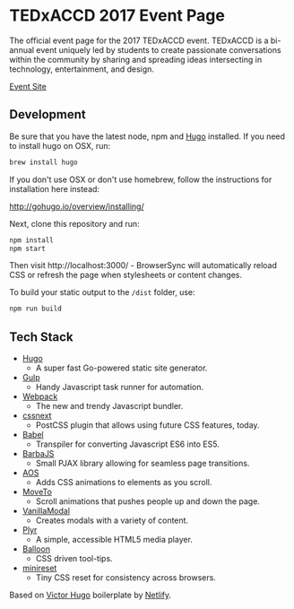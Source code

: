 # TEDxACCD 2017 Event Page

The official event page for the 2017 TEDxACCD event. TEDxACCD is a
bi-annual event uniquely led by students to create passionate
conversations within the community by sharing and spreading ideas
intersecting in technology, entertainment, and design.

[Event Site](https://2017.tedxaccd.com)

## Development

Be sure that you have the latest node, npm and [Hugo](https://gohugo.io/) installed. If you need to install hugo on OSX, run:

```bash
brew install hugo
```

If you don't use OSX or don't use homebrew, follow the instructions for installation here instead:

http://gohugo.io/overview/installing/

Next, clone this repository and run:

```bash
npm install
npm start
```

Then visit http://localhost:3000/ - BrowserSync will automatically reload CSS or
refresh the page when stylesheets or content changes.

To build your static output to the `/dist` folder, use:

```bash
npm run build
```

## Tech Stack

- [Hugo](https://gohugo.io/)
  - A super fast Go-powered static site generator.
- [Gulp](http://gulpjs.com/)
  - Handy Javascript task runner for automation.
- [Webpack](https://webpack.js.org/)
  - The new and trendy Javascript bundler.
- [cssnext](http://cssnext.io/)
  - PostCSS plugin that allows using future CSS features, today.
- [Babel](https://babeljs.io/)
  - Transpiler for converting Javascript ES6 into ES5.
- [BarbaJS](http://barbajs.org/)
  - Small PJAX library allowing for seamless page transitions.
- [AOS](http://michalsnik.github.io/aos/)
  - Adds CSS animations to elements as you scroll.
- [MoveTo](https://hsnaydd.github.io/moveTo/demo/)
  - Scroll animations that pushes people up and down the page.
- [VanillaModal](http://benceg.github.io/vanilla-modal/)
  - Creates modals with a variety of content.
- [Plyr](https://plyr.io/)
  - A simple, accessible HTML5 media player.
- [Balloon](https://kazzkiq.github.io/balloon.css/)
  - CSS driven tool-tips.
- [minireset](http://jgthms.com/minireset.css/)
  - Tiny CSS reset for consistency across browsers.

Based on [Victor Hugo](https://github.com/netlify/victor-hugo) boilerplate by [Netlify](https://www.netlify.com/).
